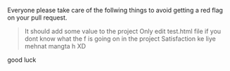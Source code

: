 Everyone please take care of the follwing things to avoid getting a red flag on your pull request.

> It should add some value to the project
> Only edit test.html file if you dont know what the f is going on in the project
> Satisfaction ke liye mehnat mangta h XD
 
 good luck
